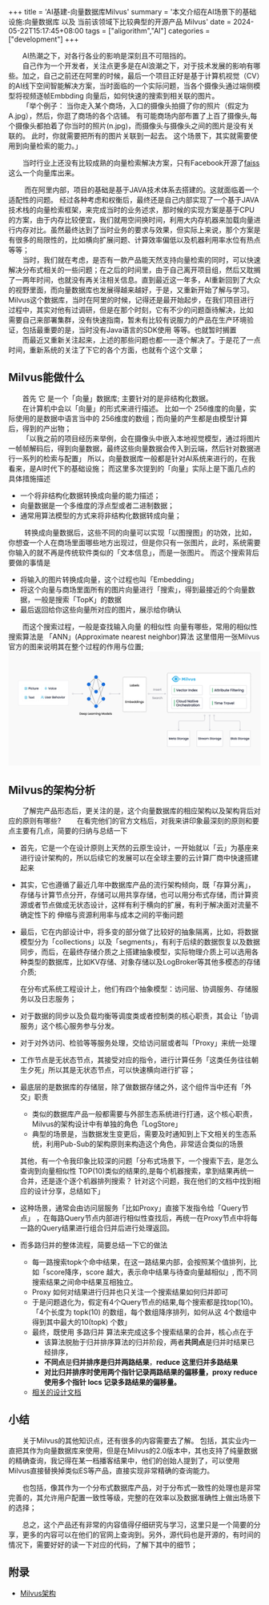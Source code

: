 +++
title = 'AI基建-向量数据库Milvus'
summary = '本文介绍在AI场景下的基础设施:向量数据库 以及 当前该领域下比较典型的开源产品 Milvus'
date = 2024-05-22T15:17:45+08:00
tags = ["aligorithm","AI"] 
categories = ["development"] 
+++

&emsp;&emsp;AI热潮之下，对各行各业的影响是深刻且不可阻挡的。   
&emsp;&emsp;自己作为一个开发者，关注点更多是在AI浪潮之下，对于技术发展的影响有哪些。加之，自己之前还在阿里的时候，最后一个项目正好是基于计算机视觉（CV）的AI线下空间智能解决方案，当时面临的一个实际问题，当各个摄像头通过端侧模型将视频逐帧Embbding 向量后，如何快速的搜索到相关联的图片。   
&emsp;&emsp;「举个例子： 当你走入某个商场，入口的摄像头拍摄了你的照片（假定为A.jpg），然后，你逛了商场的各个店铺。 有可能商场内部布置了上百了摄像头,每个摄像头都拍着了你当时的照片(n.jpg)，而摄像头与摄像头之间的图片是没有关联的。 此时，你就需要把所有的图片关联到一起去。 这个场景下，其实就需要使用到向量检索的能力。」
  
&emsp;&emsp;当时行业上还没有比较成熟的向量检索解决方案，只有Facebook开源了[faiss](https://github.com/facebookresearch/faiss) 这么一个向量库出来。    

&emsp;&emsp;  而在阿里内部，项目的基础是基于JAVA技术体系去搭建的。这就面临着一个适配性的问题。 经过各种考虑和权衡后，最终还是自己内部实现了一个基于JAVA技术栈的向量检索框架，来完成当时的业务述求，那时候的实现方案是基于CPU的方案，由于内存比较便宜，我们就用空间换时间，利用大内存机器来加载向量进行内存对比。虽然最终达到了当时业务的要求与效果，但实际上来说，那个方案是有很多的局限性的，比如横向扩展问题、计算效率偏低以及机器利用率水位有热点等等；  
&emsp;&emsp;当时，我们就在考虑，是否有一款产品能天然支持向量检索的同时，可以快速解决分布式相关的一些问题；在之后的时间里，由于自己离开项目组，然后又耽搁了一两年时间，也就没有再关注相关信息。直到最近这一年多，AI重新回到了大众的视野里面，而向量数据库也发展得越来越好，于是，又重新开始了解与学习。Milvus这个数据库，当时在阿里的时候，记得还是最开始起步，在我们项目进行过程中，其实对他有过调研，但是在那个时刻，它有不少的问题亟待解决，比如 需要自己来部署集群，没有快速指南，暂未有比较有说服力的产品在生产环境验证，包括最重要的是，当时没有Java语言的SDK使用 等等。也就暂时搁置  
&emsp;&emsp;而最近又重新关注起来，上述的那些问题也都一一逐个解决了。于是花了一点时间，重新系统的关注了下它的各个方面，也就有个这个文章； 


## Milvus能做什么
&emsp;&emsp;首先 它 是一个「向量」数据库; 主要针对的是非结构化数据。  
&emsp;&emsp;在计算机中会以「向量」的形式来进行描述。 比如一个 256维度的向量，实际使用的是数据中语言当中的 256维度的数组；而向量的产生都是由模型计算后，得到的产出物；  
&emsp;&emsp;「以我之前的项目经历来举例，会在摄像头中嵌入本地视觉模型，通过将图片一帧帧解码后，得到向量数据，最终这些向量数据会传入到云端，然后针对数据进行一系列的检索与配置」
所以，向量数据库一般都是针对AI系统来进行的，在我看来，是AI时代下的基础设施；
而这里多次提到的「向量」实际上是下面几点的具体措施描述
* 一个将非结构化数据转换成向量的能力描述；
* 向量数据是一个多维度的浮点型或者二进制数据；
* 通常用算法模型的方式来将非结构化数据转成向量；

&emsp;&emsp; 转换成向量数据后，这些不同的向量可以实现「以图搜图」的功效，比如，你想查一个人在商场里面哪些地方出现过，但是你只有一张图片，此时，系统需要你输入的就不再是传统软件类似的「文本信息」，而是一张图片。 而这个搜索背后要做的事情是
- 将输入的图片转换成向量，这个过程也叫「Embedding」
- 将这个向量与商场里面所有的图片向量进行「搜索」，得到最接近的个向量数据，一般是搜索「TopK」的数据
- 最后返回给你这些向量所对应的图片，展示给你确认

&emsp;&emsp;而这个搜索过程，一般是查找输入向量 的相似性 向量有哪些，常用的相似性搜索算法是 「ANN」(Approximate nearest neighbor)算法
这里借用一张Milvus官方的图来说明其在整个过程的作用与位置;
![](milvus1.png)

## Milvus的架构分析
&emsp;&emsp;了解完产品形态后，更关注的是，这个向量数据库的相应架构以及架构背后对应的原则有哪些?
&emsp;&emsp;在看完他们的官方文档后，对我来讲印象最深刻的原则和要点主要有几点，简要的归纳与总结一下 

- 首先，它是一个在设计原则上天然的云原生设计，一开始就以「云」为基座来进行设计架构的，所以后续它的发展可以在全球主要的云计算厂商中快速搭建起来
- 其实，它也遵循了最近几年中数据库产品的流行架构倾向，既「存算分离」，存储与计算节点分开，存储可以用共享存储，也可以用分布式存储，而计算资源或者节点做成无状态设计，这样有利于横向的扩展，有利于解决面对流量不确定性下的 伸缩与资源利用率与成本之间的平衡问题
- 最后，它在内部设计中，将多变的部分做了比较好的抽象隔离，比如，将数据模型分为「collections」以及「segments」，有利于后续的数据恢复以及数据同步，而后，在最终存储介质之上搭建抽象模型，实际物理介质上可以选用各种类型的数据库，比如KV存储、对象存储以及LogBroker等其他多模态的存储介质;

  在分布式系统工程设计上，他们有四个抽象模型：访问层、协调服务、存储服务以及日志服务； 
- 对于数据的同步以及负载均衡等调度类或者控制类的核心职责，其会让「协调服务」这个核心服务参与分发。
- 对于对外访问、检验等等服务处理，交给访问层或者叫「Proxy」来统一处理
- 工作节点是无状态节点，其接受对应的指令，进行计算任务「这类任务往往朝生夕死」所以其是无状态节点，可以快速横向进行扩容；
- 最底层的是数据库的存储层，除了做数据存储之外，这个组件当中还有「外交」职责
  - 类似的数据库产品一般都需要与外部生态系统进行打通，这个核心职责，Milvus的架构设计中有单独的角色「LogStore」
  - 典型的场景是，当数据发生变更后，需要及时通知到上下文相关的生态系统，利用Pub-Sub的架构原则来构造这个角色，非常适合类似的场景

  其他，有一个令我印象比较深的问题「分布式场景下，一个搜索下去，是怎么查询到向量相似性 TOP(10)类似的结果的,是每个机器搜索，拿到结果再统一合并，还是逐个逐个机器排列搜索？ 针对这个问题，我在他们的文档中找到相应的设计分享，总结如下」
- 这种场景，通常会由访问层服务「比如Proxy」直接下发指令给「Query节点」 ，在每路Query节点内部进行相似性查找后，再统一在Proxy节点中将每一路的Query结果进行组合归并后进行处理返回。
- 而多路归并的整体流程，简要总结一下它的做法
  * 每一路搜索topk个命中结果，在这一路结果内部，会按照某个值排列，比如「score降序，score 越大，表示命中结果与待查向量越相似」, 而不同搜索结果之间命中结果互相独立。
  * Proxy 如何对结果进行归并也只关注一个搜索结果如何归并即可
  * 于是问题退化为，假定有4个Query节点的结果,每个搜索都是找top(10)。「4个长度为 topk(10) 的数组，每个数组降序排列，如何从这 4个数组中得到其中最大的10(topk) 个数」
  * 最终，既使用 多路归并 算法来完成这多个搜索结果的合并，核心点在于
    * 该算法脱胎于归并排序算法的归并阶段，两者**共同点**是归并时结果已经排序，
    * **不同点**是**归并排序是归并两路结果**，**reduce 这里归并多路结果**
    * **对比归并排序时使用两个指针记录两路结果的偏移量，proxy reduce 使用多个指针 locs 记录多路结果的偏移量。**
  - [相关的设计文档](https://github.com/milvus-io/milvus/blob/f3f46d3bb2dcae2de0bdb7bc0f7b20a72efceaab/docs/developer_guides/proxy-reduce-cn.md)

## 小结
&emsp;&emsp;关于Milvus的其他知识点，还有很多的内容需要去了解。 包括，其实业内一直把其作为向量数据库来使用，但是在Milvus的2.0版本中，其也支持了纯量数据的精确查询，我记得在某一档播客结果中，他们的创始人提到了，可以使用Milvus直接替换掉类似ES等产品，直接实现非常精确的查询能力。  

&emsp;&emsp;也包括，像其作为一个分布式数据库产品，对于分布式一致性的处理也是非常完善的，其允许用户配置一致性等级，完整的在效率以及数据准确性上做出场景下的选择；  

&emsp;&emsp;总之，这个产品还有非常的内容值得仔细研究与学习，这里只是一个简要的分享，更多的内容可以在他们的官网上查询到。另外，源代码也是开源的，有时间的情况下，需要好好的读一下对应的代码，了解下其中的细节；

## 附录
- [Milvus架构](https://milvus.io/docs/architecture_overview.md)
